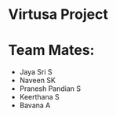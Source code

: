 # Virtusa Project

# Team Mates:
<ul>
<li>Jaya Sri S</li>
<li>Naveen SK</li>
<li>Pranesh Pandian S</li>
<li>Keerthana S</li>
<li>Bavana A</li>
    